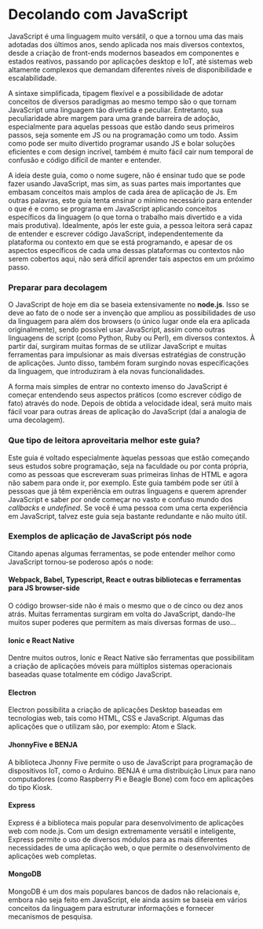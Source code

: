 # Decolando com JavaScript

JavaScript é uma linguagem muito versátil, o que a tornou uma das mais adotadas dos últimos anos, sendo aplicada nos mais diversos contextos, desde a criação de front-ends modernos baseados em componentes e estados reativos, passando por aplicações desktop e IoT, até sistemas web altamente complexos que demandam diferentes níveis de disponibilidade e escalabilidade.

A sintaxe simplificada, tipagem flexível e a possibilidade de adotar conceitos de diversos paradigmas ao mesmo tempo são o que tornam JavaScript uma linguagem tão divertida e peculiar. Entretanto, sua peculiaridade abre margem para uma grande barreira de adoção, especialmente para aquelas pessoas que estão dando seus primeiros passos, seja somente em JS ou na programação como um todo. Assim como pode ser muito divertido programar usando JS e bolar soluções eficientes e com design incrível, também é muito fácil cair num temporal de confusão e código difícil de manter e entender.

A ideia deste guia, como o nome sugere, não é ensinar tudo que se pode fazer usando JavaScript, mas sim, as suas partes mais importantes que embasam conceitos mais amplos de cada área de aplicação de Js. Em outras palavras, este guia tenta ensinar o mínimo necessário para entender o que é e como se programa em JavaScript aplicando conceitos específicos da linguagem \(o que torna o trabalho mais divertido e a vida mais produtiva\). Idealmente, após ler este guia, a pessoa leitora será capaz de entender e escrever código JavaScript, independentemente da plataforma ou contexto em que se está programando, e apesar de os aspectos específicos de cada uma dessas plataformas ou contextos não serem cobertos aqui, não será difícil aprender tais aspectos em um próximo passo.

### Preparar para decolagem

O JavaScript de hoje em dia se baseia extensivamente no **node.js**. Isso se deve ao fato de o node ser a invenção que ampliou as possibilidades de uso da linguagem para além dos browsers \(o único lugar onde ela era aplicada originalmente\), sendo possível usar JavaScript, assim como outras linguagens de script \(como Python, Ruby ou Perl\), em diversos contextos.  À partir daí, surgiram muitas formas de se utilizar JavaScript e muitas ferramentas para impulsionar as mais diversas estratégias de construção de aplicações. Junto disso, também foram surgindo novas especificações da linguagem, que introduziram à ela novas funcionalidades.

A forma mais simples de entrar no contexto imenso do JavaScript é começar entendendo seus aspectos práticos \(como escrever código de fato\) através do node. Depois de obtida a velocidade ideal, será muito mais fácil voar para outras áreas de aplicação do JavaScript \(daí a analogia de uma decolagem\).

### Que tipo de leitora aproveitaria melhor este guia?

Este guia é voltado especialmente àquelas pessoas que estão começando seus estudos sobre programação, seja na faculdade ou por conta própria, como as pessoas que escreveram suas primeiras linhas de HTML e agora não sabem para onde ir, por exemplo. Este guia também pode ser útil à pessoas que já têm experiência em outras linguagens e querem aprender JavaScript e saber por onde começar no vasto e confuso mundo dos _callbacks_ e _undefined_. Se você é uma pessoa com uma certa experiência em JavaScript, talvez este guia seja bastante redundante e não muito útil.

### Exemplos de aplicação de JavaScript pós node

Citando apenas algumas ferramentas, se pode entender melhor como JavaScript tornou-se poderoso após o node:

#### Webpack, Babel, Typescript, React e outras bibliotecas e ferramentas para JS browser-side

O código browser-side não é mais o mesmo que o de cinco ou dez anos atrás. Muitas ferramentas surgiram em volta do JavaScript, dando-lhe muitos super poderes que permitem as mais diversas formas de uso... 

#### **Ionic e React Native**

Dentre muitos outros, Ionic e React Native são ferramentas que possibilitam a criação de aplicações móveis para múltiplos sistemas operacionais baseadas quase totalmente em código JavaScript.

#### Electron

Electron possibilita a criação de aplicações Desktop baseadas em tecnologias web, tais como HTML, CSS e JavaScript. Algumas das aplicações que o utilizam são, por exemplo: Atom e Slack.

#### JhonnyFive e BENJA

A biblioteca Jhonny Five permite o uso de JavaScript para programação de dispositivos IoT, como o Arduino. BENJA é uma distribuição Linux para nano computadores \(como Raspberry Pi e Beagle Bone\) com foco em aplicações do tipo Kiosk.

#### Express

Express é a biblioteca mais popular para desenvolvimento de aplicações web com node.js. Com um design extremamente versátil e inteligente, Express permite o uso de diversos módulos para as mais diferentes necessidades de uma aplicação web, o que permite o desenvolvimento de aplicações web completas.

#### **MongoDB**

MongoDB é um dos mais populares bancos de dados não relacionais e, embora não seja feito em JavaScript, ele ainda assim se baseia em vários conceitos da linguagem para estruturar informações e fornecer mecanismos de pesquisa.
